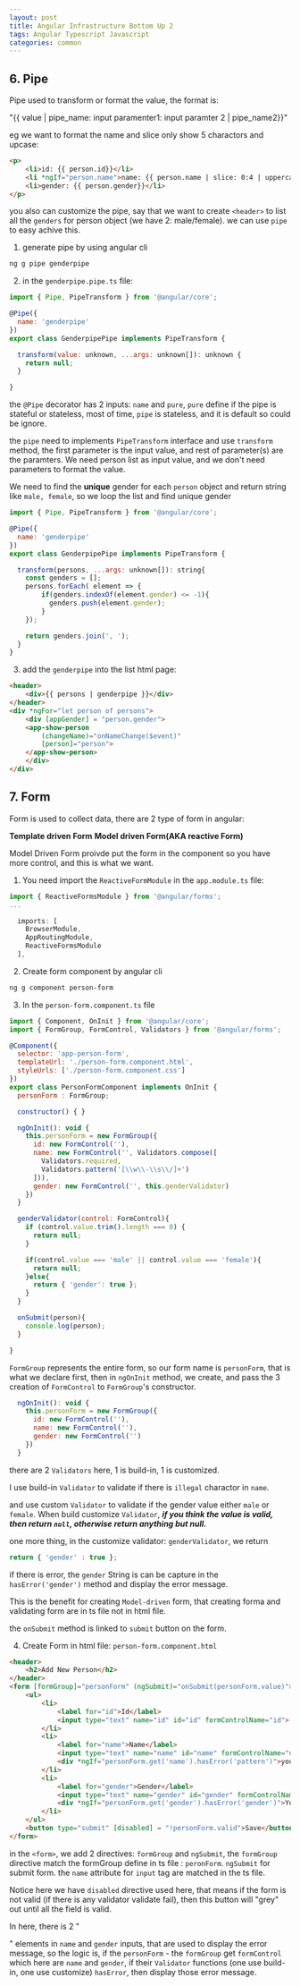 ```yaml
---
layout: post
title: Angular Infrastructure Bottom Up 2
tags: Angular Typescript Javascript
categories: common
---
```


## 6. Pipe

Pipe used to transform or format the value, the format is:

"{{ value | pipe_name: input paramenter1: input paramter 2 | pipe_name2}}"

eg we want to format the name and slice only show 5 charactors and upcase:

~~~html
<p>
    <li>id: {{ person.id}}</li>
    <li *ngIf="person.name">name: {{ person.name | slice: 0:4 | uppercase}}</li>
    <li>gender: {{ person.gender}}</li>
</p>
~~~

you also can customize the pipe, say that we want to create `<header>` to list all the `genders` for person object (we have 2: male/female). we can use `pipe` to easy achive this.

1. generate pipe by using angular cli

~~~bash
ng g pipe genderpipe
~~~

2. in the `genderpipe.pipe.ts` file:

~~~javascript
import { Pipe, PipeTransform } from '@angular/core';

@Pipe({
  name: 'genderpipe'
})
export class GenderpipePipe implements PipeTransform {

  transform(value: unknown, ...args: unknown[]): unknown {
    return null;
  }

}
~~~

the `@Pipe` decorator has 2 inputs: `name` and `pure`, `pure` define if the pipe is stateful or stateless, most of time, `pipe` is stateless, and it is default so could be ignore.

the `pipe` need to implements `PipeTransform` interface and use `transform` method, the first parameter is the input value, and rest of parameter(s) are the paramters. We need person list as input value, and we don't need parameters to format the value.

We need to find the **unique** gender for each `person` object and return string like `male, female`, so we loop the list and find unique gender 

~~~javascript
import { Pipe, PipeTransform } from '@angular/core';

@Pipe({
  name: 'genderpipe'
})
export class GenderpipePipe implements PipeTransform {

  transform(persons, ...args: unknown[]): string{
    const genders = [];
    persons.forEach( element => {
        if(genders.indexOf(element.gender) <= -1){
          genders.push(element.gender);
        }
    });

    return genders.join(', ');
  }
}
~~~

3. add the `genderpipe` into the list html page:

~~~html
<header>
    <div>{{ persons | genderpipe }}</div>
</header>
<div *ngFor="let person of persons">
    <div [appGender] = "person.gender">
    <app-show-person  
        (changeName)="onNameChange($event)" 
        [person]="person">
    </app-show-person>
    </div>
</div>
~~~

## 7. Form

Form is used to collect data, there are 2 type of form in angular:

**Template driven Form**
**Model driven Form(AKA reactive Form)**

Model Driven Form proivde put the form in the component so you have more control, and this is what we want.

1. You need import the `ReactiveFormModule` in the `app.module.ts` file:

~~~javascript
import { ReactiveFormsModule } from '@angular/forms';
...

  imports: [
    BrowserModule,
    AppRoutingModule,
    ReactiveFormsModule
  ],
~~~

2. Create form component by angular cli

~~~bash
ng g component person-form
~~~

3. In the `person-form.component.ts` file

~~~javascript
import { Component, OnInit } from '@angular/core';
import { FormGroup, FormControl, Validators } from '@angular/forms';

@Component({
  selector: 'app-person-form',
  templateUrl: './person-form.component.html',
  styleUrls: ['./person-form.component.css']
})
export class PersonFormComponent implements OnInit {
  personForm : FormGroup;

  constructor() { }

  ngOnInit(): void {
    this.personForm = new FormGroup({
      id: new FormControl(''),
      name: new FormControl('', Validators.compose([
        Validators.required,
        Validators.pattern('[\\w\\-\\s\\/]+')
      ])),
      gender: new FormControl('', this.genderValidator)
    })
  }

  genderValidator(control: FormControl){
    if (control.value.trim().length === 0) {
      return null;
    }

    if(control.value === 'male' || control.value === 'female'){
      return null;
    }else{
      return { 'gender': true };
    }
  }

  onSubmit(person){
    console.log(person);
  }

}
~~~

`FormGroup` represents the entire form, so our form name is `personForm`, that is what we declare first, then in `ngOnInit` method, we create, and pass the 3 creation of `FormControl` to `FormGroup`'s constructor.

~~~javascript
  ngOnInit(): void {
    this.personForm = new FormGroup({
      id: new FormControl(''),
      name: new FormControl(''),
      gender: new FormControl('')
    })
  }
~~~

there are 2 `Validators` here, 1 is build-in, 1 is customized.

I use build-in `Validator` to validate if there is `illegal` charactor in `name`.

and use custom `Validator` to validate if the gender value either `male` or `female`. When build customize `Validator`, ***if you think the value is valid, then return `null`, otherwise return anything but null.***

one more thing, in the customize validator: `genderValidator`, we return 
~~~javascript
return { 'gender' : true };
~~~
if there is error, the `gender` String is can be capture in the `hasError('gender')` method and display the error message.

This is the benefit for creating `Model-driven` form, that creating forma and validating form are in ts file not in html file.

the `onSubmit` method is linked to `submit` button on the form.

4. Create Form in html file: `person-form.component.html`

~~~html
<header>
    <h2>Add New Person</h2>
</header>
<form [formGroup]="personForm" (ngSubmit)="onSubmit(personForm.value)">
    <ul>
        <li>
            <label for="id">Id</label>
            <input type="text" name="id" id="id" formControlName="id">
        </li>
        <li>
            <label for="name">Name</label>
            <input type="text" name="name" id="name" formControlName="name">
            <div *ngIf="personForm.get('name').hasError('pattern')">your name is not valid</div>
        </li>
        <li>
            <label for="gender">Gender</label>
            <input type="text" name="gender" id="gender" formControlName="gender">
            <div *ngIf="personForm.get('gender').hasError('gender')">You only can use male or female</div>
        </li>
    </ul>
    <button type="submit" [disabled] = "!personForm.valid">Save</button>
</form>
~~~

in the `<form>`, we add 2 directives: `formGroup` and `ngSubmit`, the `formGroup` directive match the formGroup define in ts file : `peronForm`. `ngSubmit` for submit form. the `name` attribute for `input` tag are matched in the ts file.

Notice here we have `disabled` directive used here, that means if the form is not valid (if there is any validator validate fail), then this button will "grey" out until all the field is valid.

In here, there is 2 "<div>" elements in `name` and `gender` inputs, that are used to display the error message, so the logic is, if the `personForm` - the `formGroup`  get `formControl` which here are `name` and `gender`, if their `Validator` functions (one use build-in, one use customize) `hasError`, then display those error message.
